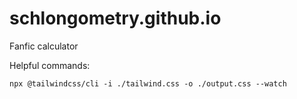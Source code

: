 # schlongometry.github.io

Fanfic calculator

Helpful commands:

```
npx @tailwindcss/cli -i ./tailwind.css -o ./output.css --watch
```
